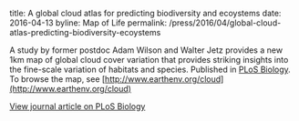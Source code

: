 title: A global cloud atlas for predicting biodiversity and ecoystems
date: 2016-04-13
byline: Map of Life
permalink: /press/2016/04/global-cloud-atlas-predicting-biodiversity-ecoystems


A study by former postdoc Adam Wilson and Walter Jetz provides a new 1km map of global cloud cover variation that 
provides striking insights into the fine-scale variation of habitats and species. Published in 
[PLoS Biology](http://journals.plos.org/plosbiology/article?id=10.1371/journal.pbio.1002415). 
To browse the map, see [http://www.earthenv.org/cloud](http://www.earthenv.org/cloud)

[View journal article on PLoS Biology](http://journals.plos.org/plosbiology/article?id=10.1371/journal.pbio.1002415)

